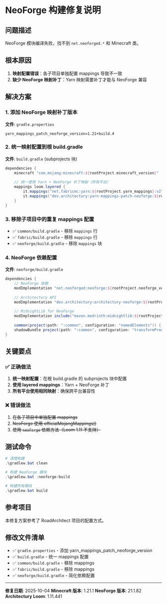 # NeoForge 构建修复说明

## 问题描述
NeoForge 模块编译失败，找不到 `net.neoforged.*` 和 Minecraft 类。

## 根本原因
1. **映射配置错误**：各子项目单独配置 mappings 导致不一致
2. **缺少 NeoForge 映射补丁**：Yarn 映射需要补丁才能与 NeoForge 兼容

## 解决方案

### 1. 添加 NeoForge 映射补丁版本
**文件**: `gradle.properties`
```properties
yarn_mappings_patch_neoforge_version=1.21+build.4
```

### 2. 统一映射配置到根 build.gradle
**文件**: `build.gradle` (subprojects 块)
```gradle
dependencies {
    minecraft "com.mojang:minecraft:${rootProject.minecraft_version}"
    
    // 统一使用 Yarn + NeoForge 补丁映射（所有平台）
    mappings loom.layered {
        it.mappings("net.fabricmc:yarn:${rootProject.yarn_mappings}:v2")
        it.mappings("dev.architectury:yarn-mappings-patch-neoforge:${rootProject.yarn_mappings_patch_neoforge_version}")
    }
}
```

### 3. 移除子项目中的重复 mappings 配置
- ✅ `common/build.gradle` - 移除 `mappings` 行
- ✅ `fabric/build.gradle` - 移除 `mappings` 行  
- ✅ `neoforge/build.gradle` - 移除 `mappings` 块

### 4. NeoForge 依赖配置
**文件**: `neoforge/build.gradle`
```gradle
dependencies {
    // NeoForge 依赖
    modImplementation "net.neoforged:neoforge:${rootProject.neoforge_version}"
    
    // Architectury API
    modImplementation "dev.architectury:architectury-neoforge:${rootProject.architectury_version}"
    
    // MidnightLib for NeoForge
    modImplementation include("maven.modrinth:midnightlib:${rootProject.midnightlib_neoforge_version}")
    
    common(project(path: ":common", configuration: "namedElements")) { transitive = false }
    shadowBundle project(path: ":common", configuration: "transformProductionNeoForge")
}
```

## 关键要点

### ✅ 正确做法
1. **统一映射配置**：在根 build.gradle 的 subprojects 块中配置
2. **使用 layered mappings**：Yarn + NeoForge 补丁
3. **所有平台使用相同映射**：确保跨平台兼容性

### ❌ 错误做法
1. ~~在各子项目中单独配置 mappings~~
2. ~~NeoForge 使用 officialMojangMappings()~~
3. ~~使用 `neoForge` 依赖方法（Loom 1.11 不支持）~~

## 测试命令

```powershell
# 清理构建
.\gradlew.bat clean

# 构建 NeoForge 模块
.\gradlew.bat :neoforge:build

# 构建所有模块
.\gradlew.bat build
```

## 参考项目
本修复方案参考了 RoadArchitect 项目的配置方式。

## 修改文件清单
- ✅ `gradle.properties` - 添加 yarn_mappings_patch_neoforge_version
- ✅ `build.gradle` - 统一 mappings 配置
- ✅ `common/build.gradle` - 移除 mappings
- ✅ `fabric/build.gradle` - 移除 mappings
- ✅ `neoforge/build.gradle` - 简化依赖配置

---
**修复日期**: 2025-10-04
**Minecraft 版本**: 1.21.1
**NeoForge 版本**: 21.1.82
**Architectury Loom**: 1.11.441
